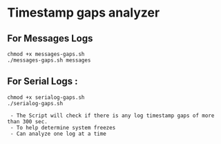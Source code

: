 # Timestamp gaps analyzer

## For Messages Logs
```
chmod +x messages-gaps.sh
./messages-gaps.sh messages
```
## For Serial Logs : 
```
chmod +x serialog-gaps.sh
./serialog-gaps.sh

 - The Script will check if there is any log timestamp gaps of more than 300 sec.
 - To help determine system freezes
 - Can analyze one log at a time
